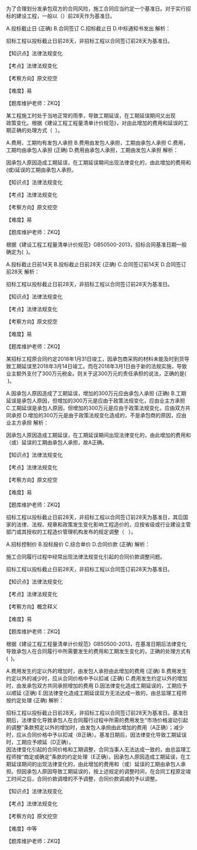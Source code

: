 <p>为了合理划分发承包双方的合同风险，施工合同应当约定一个基准日。对于实行招标的建设工程，一般以（）前28天作为基准日。</p>
A.投标截止日  (正确)
B.合同签订
C.招标截止日
D.中标通知书发出
解析：<p>招标工程以投标截止日前28天，非招标工程以合同签订前28天为基准日。</p><p>【知识点】法律法规变化</p><p>【考点】法律法规变化</p><p>【考察方向】原文挖空</p><p>【难度】易</p><p>【题库维护老师：ZKQ】<br/></p>
<p>某工程施工时处于当地正常的雨季，导致工期延误，在工期延误期间又出现<br/>政策变化。根据《建设工程工程量清单计价规范》，对由此增加的费用和延误的工期正确的处理方式（ &nbsp;）。</p>
A.费用，工期均有发包人承担
B.费用由发包人承担，工期由承包人承担
C.费用，工期均由承包人承担  (正确)
D.费用由承包人承担，工期由发包人承担
解析：<p>因承包人原因造成工期延误，在工期延误期间出现法律变化的，由此增加的费用和(或)延误的工期由承包人承担。</p><p>【知识点】法律法规变化</p><p>【考点】法律法规变化</p><p>【考察方向】原文挖空</p><p>【难度】易</p><p>【题库维护老师：ZKQ】</p>
<p>根据《建设工程工程量清单计价规范》GB50500-2013，招标合同基准日期一般确定为( &nbsp;)。</p>
A.投标截止日前14天
B.投标截止日前28天  (正确)
C.合同签订前14天
D.合同签订前28天
解析：<p>招标工程以投标截止日前28天，非招标工程以合同签订前28天为基准日。</p><p>【知识点】法律法规变化</p><p>【考点】法律法规变化</p><p>【考察方向】原文挖空</p><p>【难度】易</p><p>【题库维护老师：ZKQ】</p>
<p>某招标工程原合同约定2018年1月31日竣工，因承包商采购的材料未能及时到货导致工期延误至2018年3月14日竣工。而在2018年3月1日由于新的法规实施，导致业主额外支付了300万元税金。则关于这300万元的责任承担的说法，正确的是( &nbsp;)。</p>
A.因承包人原因造成了工期延误，增加的300万元应由承包人承担  (正确)
B.工期延误是承包人原因，但增加的300万元是应由于政策法规变化，应由业主方承担
C.工期延误是承包人原因，但增加的300万元是应由于政策法规变化，应由双方共同承担
D.增加的300万元是由于政策法规变化造成的，不是承包商的原因，应由业主方承担
解析：<p>因承包人原因造成工期延误，在工期延误期间出现法律变化的，由此增加的费用和（或）延误的工期由承包人承担，故A正确。</p><p>【知识点】法律法规变化</p><p>【考点】法律法规变化</p><p>【考察方向】原文挖空</p><p>【难度】易</p><p>【题库维护老师：ZKQ】</p>
<p>招标工程以投标截止日前28天，非招标工程以合同签订前28天为基准日，其后国家的法律、法规、规章和政策发生变化影响工程造价的，应按省级或行业建设主管部门或其授权的工程造价管理机构发布的规定调整（ &nbsp; ）。</p>
A.招标控制价
B.投标报价
C.综合单价
D.合同价款  (正确)
解析：<p>施工合同履行过程中经常出现法律法规变化引起的合同价款调整问题。</p><p>招标工程以投标截止日前28天，非招标工程以合同签订前28天为基准日。</p><p>【知识点】法律法规变化</p><p>【考点】法律法规变化</p><p>【考察方向】概念释义</p><p>【难度】易</p><p>【题库维护老师：ZKQ】</p>
<p>根据《建设工程工程量清单计价规范》GB50500-2013，在基准日期后法律变化导致承包人在合同履行中所需要发生的费用和工期发生变化的，正确的处理方式有( &nbsp;)。</p>
A.费用发生约定以外的增加时，由发包人承担由此增加的费用  (正确)
B.费用发生约定以外的减少时，应从合同价格中予以扣减  (正确)
C.费用发生约定以外的增加时，由发承包双方共同承担增加的费用
D.因法律变化造成工期延误的，工期应予以顺延  (正确)
E.因法律变化造成工期延误双方无法达成一致的，由总监理工程师按约定处理  (正确)
解析：<p>招标工程以投标截止日前28天，非招标工程以合同签订前28天为基准日。基准日期后，法律变化导致承包人在合同履行过程中所需的费用发生“市场价格波动引起的调整”条款预定以外的增加时，由发包人承担由此增加的费用（A正确）；减少时，应从合同价格中予以扣减（B正确）。基准日期后，因法律变化导致工期延误时，工期应予顺延（D正确）。<br/>因法律变化引起的合同价格和工期调整，合同当事人无法达成一致的，由总监理工程师按“商定或确定”条款的约定处理（E正确）。因承包人原因造成工期延误，在工期延误期间的出现法律变化的，由此增加的费用和（或）延误的工期由承包人承担。但因承包人原因导致工期延误的，按上述规定的调整时间，在合同工程原定竣工时间之后，合同价款调增的不予调整，合同价款调减的予以调整。</p><p>【知识点】法律法规变化</p><p>【考点】法律法规变化</p><p>【考察方向】原文挖空</p><p>【难度】中等</p><p>【题库维护老师：ZKQ】</p>
